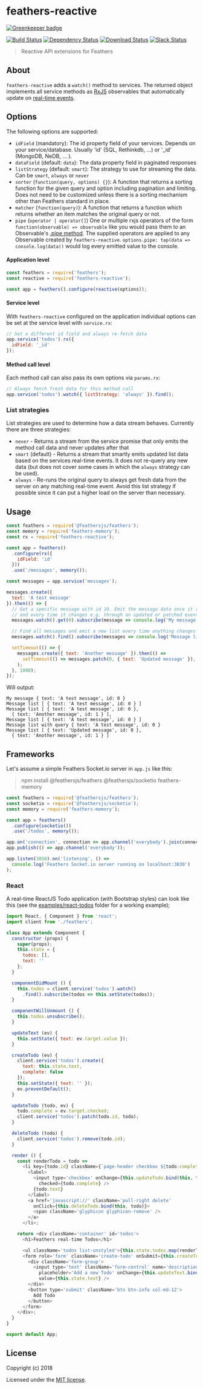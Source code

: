 # feathers-reactive

[![Greenkeeper badge](https://badges.greenkeeper.io/feathersjs-ecosystem/feathers-reactive.svg)](https://greenkeeper.io/)

[![Build Status](https://travis-ci.org/feathersjs-ecosystem/feathers-reactive.png?branch=master)](https://travis-ci.org/feathersjs-ecosystem/feathers-reactive)
[![Dependency Status](https://img.shields.io/david/feathersjs-ecosystem/feathers-reactive.svg?style=flat-square)](https://david-dm.org/feathersjs-ecosystem/feathers-reactive)
[![Download Status](https://img.shields.io/npm/dm/feathers-reactive.svg?style=flat-square)](https://www.npmjs.com/package/feathers-reactive)
[![Slack Status](http://slack.feathersjs.com/badge.svg)](http://slack.feathersjs.com)

> Reactive API extensions for Feathers

## About

`feathers-reactive` adds a `watch()` method to services. The returned object implements all service methods as [RxJS](https://github.com/Reactive-Extensions/RxJS) observables that automatically update on [real-time events](https://docs.feathersjs.com/api/events.html#service-events).

## Options

The following options are supported:

- `idField` (mandatory): The id property field of your services. Depends on your service/database. Usually 'id' (SQL, Rethinkdb, …) or '_id' (MongoDB, NeDB, … ).
- `dataField` (default: `data`): The data property field in paginated responses
- `listStrategy` (default: `smart`): The strategy to use for streaming the data. Can be `smart`, `always` or `never`
- `sorter` (`function(query, options) {}`): A function that returns a sorting function for the given query and option including pagination and limiting. Does not need to be customized unless there is a sorting mechanism other than Feathers standard in place.
- `matcher` (`function(query)`): A function that returns a function which returns whether an item matches the original query or not.
- `pipe` (`operator | operator[]`) One or multiple rxjs operators of the form `function(observable) => observable` like you would pass them to an Observable's [.pipe method](https://github.com/ReactiveX/rxjs/blob/master/doc/pipeable-operators.md). The supplied operators are applied to any Observable created by `feathers-reactive`. `options.pipe: tap(data => console.log(data))` would log every emitted value to the console. 

#### Application level

```js
const feathers = require('feathers');
const reactive = require('feathers-reactive');

const app = feathers().configure(reactive(options));
```

#### Service level

With `feathers-reactive` configured on the application individual options can be set at the service level with `service.rx`:

```js
// Set a different id field and always re-fetch data
app.service('todos').rx({
  idField: '_id'
});
```

#### Method call level

Each method call can also pass its own options via `params.rx`:

```js
// Always fetch fresh data for this method call
app.service('todos').watch({ listStrategy: 'always' }).find();
```

### List strategies

List strategies are used to determine how a data stream behaves. Currently there are three strategies:

- `never` - Returns a stream from the service promise that only emits the method call data and never updates after that
- `smart` (default) - Returns a stream that smartly emits updated list data based on the services real-time events. It does not re-query any new data (but does not cover some cases in which the `always` strategy can be used).
- `always` - Re-runs the original query to always get fresh data from the server on any matching real-time event. Avoid this list strategy if possible since it can put a higher load on the server than necessary.

## Usage

```js
const feathers = require('@feathersjs/feathers');
const memory = require('feathers-memory');
const rx = require('feathers-reactive');

const app = feathers()
  .configure(rx({
    idField: 'id'
  }))
  .use('/messages', memory());

const messages = app.service('messages');

messages.create({
  text: 'A test message'
}).then(() => {
  // Get a specific message with id 10. Emit the message data once it resolves
  // and every time it changes e.g. through an updated or patched event
  messages.watch().get(0).subscribe(message => console.log('My message', message));

  // Find all messages and emit a new list every time anything changes
  messages.watch().find().subscribe(messages => console.log('Message list', messages));

  setTimeout(() => {
    messages.create({ text: 'Another message' }).then(() =>
      setTimeout(() => messages.patch(0, { text: 'Updated message' }), 1000)
    );
  }, 1000);
});
```

Will output:

```
My message { text: 'A test message', id: 0 }
Message list [ { text: 'A test message', id: 0 } ]
Message list [ { text: 'A test message', id: 0 },
  { text: 'Another message', id: 1 } ],
Message list [ { text: 'A test message', id: 0 } ]
Message list with query { text: 'A test message', id: 0 }
Message list [ { text: 'Updated message', id: 0 },
  { text: 'Another message', id: 1 } ]
```

## Frameworks

Let's assume a simple Feathers Socket.io server in `app.js` like this:

> npm install @feathersjs/feathers @feathersjs/socketio feathers-memory

```js
const feathers = require('@feathersjs/feathers');
const socketio = require('@feathersjs/socketio');
const memory = require('feathers-memory');

const app = feathers()
  .configure(socketio())
  .use('/todos', memory());

app.on('connection', connection => app.channel('everybody').join(connection));
app.publish(() => app.channel('everybody'));

app.listen(3030).on('listening', () =>
  console.log('Feathers Socket.io server running on localhost:3030')
);
````

### React

A real-time ReactJS Todo application (with Bootstrap styles) can look like this (see the [examples/react-todos](./examples/react-todos) folder for a working example);

```js
import React, { Component } from 'react';
import client from './feathers';

class App extends Component {
  constructor (props) {
    super(props);
    this.state = {
      todos: [],
      text: ''
    };
  }

  componentDidMount () {
    this.todos = client.service('todos').watch()
      .find().subscribe(todos => this.setState(todos));
  }

  componentWillUnmount () {
    this.todos.unsubscribe();
  }

  updateText (ev) {
    this.setState({ text: ev.target.value });
  }

  createTodo (ev) {
    client.service('todos').create({
      text: this.state.text,
      complete: false
    });
    this.setState({ text: '' });
    ev.preventDefault();
  }

  updateTodo (todo, ev) {
    todo.complete = ev.target.checked;
    client.service('todos').patch(todo.id, todo);
  }

  deleteTodo (todo) {
    client.service('todos').remove(todo.id);
  }

  render () {
    const renderTodo = todo =>
      <li key={todo.id} className={`page-header checkbox ${todo.complete ? 'done' : ''}`}>
        <label>
          <input type='checkbox' onChange={this.updateTodo.bind(this, todo)}
            checked={todo.complete} />
          {todo.text}
        </label>
        <a href='javascript://' className='pull-right delete'
          onClick={this.deleteTodo.bind(this, todo)}>
          <span className='glyphicon glyphicon-remove' />
        </a>
      </li>;

    return <div className='container' id='todos'>
      <h1>Feathers real-time Todos</h1>

      <ul className='todos list-unstyled'>{this.state.todos.map(renderTodo)}</ul>
      <form role='form' className='create-todo' onSubmit={this.createTodo.bind(this)}>
        <div className='form-group'>
          <input type='text' className='form-control' name='description'
            placeholder='Add a new Todo' onChange={this.updateText.bind(this)}
            value={this.state.text} />
        </div>
        <button type='submit' className='btn btn-info col-md-12'>
          Add Todo
        </button>
      </form>
    </div>;
  }
}

export default App;
```

## License

Copyright (c) 2018

Licensed under the [MIT license](LICENSE).
